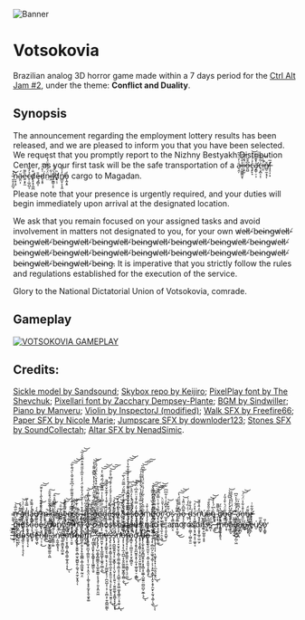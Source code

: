 ![Banner](https://img.itch.zone/aW1nLzEyMTQzNzUzLnBuZw==/original/tG4yB%2B.png)
# Votsokovia

Brazilian analog 3D horror game made within a 7 days period for the [Ctrl Alt Jam #2](https://itch.io/jam/ctrl-alt-jam-2), under the theme: **Conflict and Duality**.

## Synopsis

The announcement regarding the employment lottery results has been released, and we are pleased to inform you that you have been selected. We request that you promptly report to the Nizhny Bestyakh Distribution Center, as your first task will be the safe transportation of a  a̴͉̯̦͗̓̈́̆̃l̵̮͖͚͚̮͔̊͐͑͠i̷͕̯̮͛̄́̌̍͘o̶̰̺͆̌̌ç̶̙̙̝̓̇́̓͗͝ȧ̷̡̛̳̹̠͕̽͊͌̃c̶̖͙̪̩͔̣͑̃͋̅i̶̛̮̤̐͑͝ň̸̻̠̼̝̘ͅľ̶͓̝̣̦͓̅ ̵͈̯̣̙̪̞̓̚͝ń̷̠̟̹̥ä̵̱̤͎́ḛ̵͙̙̼̏͌c̶̠̜̲̯̺͔̉̓̃̓d̸̨̙͓̞͖̪̐ę̶̯̻͎̎d̷̨̝̥͑̽̈́͘͠n̴̤̈́̈́͒̀̈́̒i̶̭͋f̸͈̼̳̠̞̠̀̈́͒d̸̟̣̹̏n̸͇̮̜̞͙̫̓͑̄͂͐ǫ̵̰͙̱̒ cargo to Magadan.

Please note that your presence is urgently required, and your duties will begin immediately upon arrival at the designated location.

We ask that you remain focused on your assigned tasks and avoid involvement in matters not designated to you, for your own w̸e̴l̸l̸-̸b̵e̵i̴n̵g̵w̸e̴l̸l̸-̸b̵e̵i̴n̵g̵w̸e̴l̸l̸-̸b̵e̵i̴n̵g̵w̸e̴l̸l̸-̸b̵e̵i̴n̵g̵w̸e̴l̸l̸-̸b̵e̵i̴n̵g̵w̸e̴l̸l̸-̸b̵e̵i̴n̵g̵w̸e̴l̸l̸-̸b̵e̵i̴n̵g̵w̸e̴l̸l̸-̸b̵e̵i̴n̵g̵w̸e̴l̸l̸-̸b̵e̵i̴n̵g̵w̸e̴l̸l̸-̸b̵e̵i̴n̵g̵w̸e̴l̸l̸-̸b̵e̵i̴n̵g̵w̸e̴l̸l̸-̸b̵e̵i̴n̵g̵w̸e̴l̸l̸-̸b̵e̵i̴n̵g̵w̸e̴l̸l̸-̸b̵e̵i̴n̵g̵w̸e̴l̸l̸-̸b̵e̵i̴n̵g̵w̸e̴l̸l̸-̸b̵e̵i̴n̵g̵w̸e̴l̸l̸-̸b̵e̵i̴n̵g̵w̸e̴l̸l̸-̸b̵e̵i̴n̵g̵. It is imperative that you strictly follow the rules and regulations established for the execution of the service.

Glory to the National Dictatorial Union of Votsokovia, comrade.

## Gameplay

[![VOTSOKOVIA GAMEPLAY](https://i.imgur.com/cbdcYj3.png)](https://youtu.be/qlv_Mk-1zbE)


## Credits:

[Sickle model by Sandsound](https://opengameart.org/content/sickle-1/);  [Skybox repo by Keijiro](https://github.com/keijiro/UnitySkyboxShaders/tree/master/); [PixelPlay font by The Shevchuk](https://www.dafont.com/pt/pixelplay.font); [Pixellari font by Zacchary Dempsey-Plante](https://www.dafont.com/pt/pixellari.font); [BGM by Sindwiller](https://opengameart.org/content/escape-dreadnought-ambient-suspense-and-battle-music); [Piano by Manveru](https://opengameart.org/content/piano-lullaby); [Violin by InspectorJ (modified)](https://freesound.org/people/InspectorJ/sounds/370937/); [Walk SFX by Freefire66](https://freesound.org/people/freefire66/sounds/175955/); [Paper SFX by Nicole Marie](https://opengameart.org/content/paper-crumple-sfx-sound-effect); [Jumpscare SFX by downloder123](https://freesound.org/people/downloder123/sounds/485697/); [Stones SFX by SoundCollectah](https://freesound.org/people/SoundCollectah/sounds/109360/); [Altar SFX by NenadSimic](https://opengameart.org/content/picked-coin-echo).


<br/>
<br/>
<br/>
<br/>
<br/>
<br/>

ǹ̶̨̫̜̳̃̅̾̕͝ ̵̠̲͇̦̤͊͌́̽à̸̳̞̝̘̱͐ḋ̵̪̭̟͈̠̦̾̿̆̓̅ã̵͙̲̰͍͐̓͌̏͒̚ǘ̸̜͚́ ̶̥̝̠̦̫̤̾̀̒͒͝m̵̯̘̦̚ ̷̛̜̠̯͇̻̽̓̂̄͠o̴̯̺̺̭̺̪̎̾̏̐͝ŕ̶̦o̴͇̻̒͑̎̇͝ë̷̯̖̗́̋̀̆̀̔ö̶͉̬̦̯̬́͑š̵̥̗̲̞͖̘̿̓́̀͝s̵̙̗̦͖̒͑̚ ̴̙̍͗ ̷͙̰̟̺̇͘ņ̶̺̫́̉̑s̴̮͚̹͔̟͒̽̉̅͘ọ̵̳̬̤̊ö̵̡̧͖̜͕̫́̈́͑͂̐ỏ̴̟̳̫̀̃é̶̞̫̎̽̃͒s̴̢̧̥̥̬̈́͐̿͝o̴͍̜̮̗͗̾́͑̓̽ͅ ̸̟̗̠̥͕̫̫̞̂̈́͋̽̕͘͜ş̶̢̰̦̗̳̭̟̗̣̍̔̄̀ȩ̷̡̨̢̜̳͇̩̠̮͖̺͔̣̣́͆̅͆͋͋̍͐͛̇̂̿̈́͘͝s̶̢̜̙͓̲̳͔̝̀̓̄̂̈́̎ͅǫ̶̘͍̬͚̞̟͎̹̭̠̀ͅa̴͎̻̗̻̻̝̟͚̗̭̤͛͜ͅm̵̡̧̨̲̪͇̪̹͓̦̱̥̲̟̦̠͎̄͐̀̄͐ơ̵̢̻̘̮̩̮̟͉͍̰̖̱̮̂͆̐̋͑̾͂̃͆͑͌͐͒̚͝͠ͅơ̵̡̢̬͉̱͓̹̥̯̙̰̞̪̻̙͚̋̄́̍̌͑̀̿̐͆̎́͜͠͝͝r̸̼͓̰̙͚̬͕̘̼̩̠̯͕͖̄̓̾̍̄̑̈̀͜ ̷̺̯̟̫͕͔͈̖̯͔̭̺̥̔͛̀̄͆̄̓͗͐͋͆͆̕̕ơ̴̜̇͋̆̀͒͝s̷̨͉̳͈̗̮̭̣̠̀ ̵̢̨͇̩̟̻͔̩͖̝̋͌̉͗͐̎̕͜͜ã̵̧͂̒̿̃̋̈́̔̚͠͝͝o̷̡̧̦̻̝͔͈͌͆̂̈̈̎̾͝ ̶̰̗̇̀͑̏̔́͗d̴̢̢̝̺̰̲̲̜̤̳̩̣̫̻̠͍̫̎̉̄̍̐͘s̵̩͓͖͇̦̻͍͙͙̮̼̦̟̠͚̥͔͗̽̉̓͘͝ṋ̴̡̡̛̬͙̘͎͔̬̟͚̜̫̤̫̗̋̒̎̾̋̆̕ų̸̪̪͉̟̺̰̹̙̺͈̮̣̥̥́e̵͕̣̦̝̅̇̄̂̎̌́̕͠͝͝ͅȍ̴͔̀͆́̔̍̉ ̴̨͙̹̗̺̄̊͌͌ṉ̸̨̢̛͎̬͎̱̦̰̟͔̭̥͉͆̔̏́o̶̡̳̤͚͋̈́͛̀̄̒̎̓ȩ̷͔̼̮̳̤͎͚̐̀̽̀̒̾̅͆̂̑̀̕͝ ̴̛͔͖͉̹̟̝̫̯͚̗̮̏̓̈́̈́̎̀̀͛̔̕͘͜ ̴̧̡̛̩̠͓̲̭̯͕͖̪̺̗̪̦͖͂̍̉̂͂́̍̾̑͆̕̕ȧ̷̢̛͚͈̬̪̥͍̺͎̺͉̪̉͆̃̅̉̈o̵̱̫͕̦̙̫̪͐̆̾͋̾̈́̈́̕͜͝͝o̵̬͎̘͈̰̳͕͌̈́ͅͅͅr̵̡̛̞͔̼̗͓̼̜͉̓̃͋͗ ̵̼͇̬̻̫̍͊̎̿͠m̶̡̡̢̮͔͍͕̙͙̝̦̑͛d̸̨̡̨̦̪̻͎̲̯̩͔͎̦̘̖̗̀̾̉̅̒̅̉̈́͗͘͝ͅs̷͕̯͉͈̞̀͐ȯ̴̋̀̉́̑͑̚o̵̹̫͔̱̼̘͂̿͋̅͝ͅé̴̢̈́̌̓̐̈́͋͒͊̔̋̾̍̽̆̆͠͝ś̸̳̣̖̝̭͈̦̫̐̿͘͜͝u̸̧͚̳͍͓͎̠̪̦̰̟͇͍͚͈͕͖̓̒̈́̈́̂̉̋͋̃͂́͒̆̐̕̚̚͠o̴͕͑̀̓̐͋̈́̏͌͆̎̾̂͠ń̸͓͍̈̾̂o̸̢̳̬͖̻͎͔̎͒͊͆̓̐̐̑͐̂̚̚͝͝s̴̺͍̟͖̍͋͑́̕s̵̨̖̬̰͈̎́̿́̌͑͌͊̓̃̕̚͘̕͜͠ṋ̵̛̛̝͕͔̘̙͎̪̤̊͆̽̓͋̿̇͛͊̌͜͝ḁ̷̡̱͔̞͚̣̃͌̒͝ ̷͔̜̼͚̘̜̻̘͚̲̈́̔͋̍͒͐̈́̋̔̈̏̕͠o̸̢͖͔̘͙͉͎̭͎̺͑̃͌͛͗̆̓̈́͋̈́̀͘ ̴͇̫̘̍̐̓̉͐̀̑̀̓̂͝o nosso deus não é amoroson̸͓̓̈́̆s̴͕͚̏͂̈́͠s̷̛̻͔̃̋́ ̵͔͚͛̐͊́̇͜ ̶̻́̐̒m̵͚̥̰̅̐̿̾ͅo̵͕̞͒̃͐͐́ã̶̞̙̪̙̓̌̌͒o̵̡̮̤̽̏a̵̟̲̪̽̑ͅo̶̳̦̒ ̸̧͚̪̗̐̊̅̎̕ͅé̷̘̓͐̿u̸̮͑ŝ̷͇̺̟̆̅̕o̷̥̞̳̥̍̎̕ ̶́̈͜͝r̷̲̙̦̾̉̑̄d̵̛̘͉̫̋̒͐̑ͅo̴͈̓̍̍s̴̰̭͎̖͙͛͋̕ó̸̧̞̽̒͘e̶̺̘͖͠ͅn̷̘̣̹͕̂̆͗̈͜o̴̪̽͌͝ ̴̨̠̙͐̎̕ǎ̷̬̳̲̣͚́̒͆ņ̸̰̼̩͇͓̘͉̍̈́͒̀͛́̿̌̊̒͘͘͠e̶̢͚̩͇̮̘̥̺͈̱͐̏͘o̴̩̹̮̥̭̻̜͓̻͎͇̦̲̥̭̹̝͎͛͂͆̋̔̕͜͠ͅư̵̛̹̩̮̬͊̉̐͑͛̿̊̏̑̅̓̔̃̓̊́̒̎͌̏͂̇̉͆͋̐̆̂̀̈́͊̀͂̚̚̚͠͝͝o̶̡̧̢̬̩̬̼͍͕̻̫̞͖̪͍̭̦͚̘͙̤̼̗̮̝̭̜͐̎̾ͅo̷̺̺̯̦̱̗̞̗͙̼̩̻̻̩͚͎̺͖͈̟̰̤̗̤̽̈́̎̓̽̔͆̈́́̃̉͒͗̔̀̑̃̈́̓̄͐̐̈́̓̒̇̎̅̊̋̋̑̂̂̿̌̒̅̚͝͝m̴̢̨̛̥͔͈̤̪̞̹͇̰͈͕̩̜̫̦̟͔̯͉̤̩͎͚͕̝̟̥̰̟̙̭̖̬̬͚͋̀̉̉̀̐̑̂̍̓͒͆͒̽̀͆̒̋̑̓̅̚͝ ̷̡̨̛͖̬̘͍̬͓̗̮̭̳̥̞̝͖̳̼̖̱̠͋̏̊͛̏̇̅̐͑̔̈̐̏̔͑̈́̂̄̆̋̔̿̀͑̽̾̽͌͆͊͌̑̀̊̚͝ ̵̡̛̛̙̯̱̖̓̄̒̈́͆́̇̒̏̑͌̌̈̍͌̄̒̿̍́̎̊̎͆͒́̽̌̀̈̍̋́̈́̎̀́̕̚̕͝ṡ̵̢̡̢̨̡̛̹̺͕͚͙̻͚̳̯͎̠̲͈̱̫͇̹̞̞͉̥̦͍̝̭̤͈͖̾̈́͊̀̏̓̆͆̐̒̎͐͑̌͐͂̎̇͌́̐̕̕͘͠͝͠͠ã̶̲̤͍̬̦̝͓̟̲̼͖̲̟̖͚̭̗̫̻̞̲͐̒̊̅̾̆͒́͑̋̆̄́̇̐̃͆͐̾̉̿͌̍͆́͂́̃̌͗̒̕̕͜͝͠͝ȩ̶̡̧̡̛̠̳̭̝͉̼͚̹̖̖͔̗̦̳͖̹̟͉̹̪̮̺͎̹͔̦͎̣̻̞̦͍̭̺̲̰̳́̐̑̂̏̽̽̂̾̒̾́̆̾͗͊̔̇̓͊͋̌̊̉́̄ͅs̵̨̡̢̧̛̤̞̟̟̳̗̘͈͈̼͎̼̖̲͎̠͓̭͈̮̣͔͉̖̙̙̫͓̞̟̱̮͍̠̝̈́̑̐͂̍̇͌̇̂̔͐̾̔̆̓̎̄͐͛̓̎̒̓̓̄́͂͆̊͛̐̚͘͜͜͝͝͠ͅͅs̵̨̢̡̱̺͚̮͍̬̘̞̠̫͓͇̙͎̙̖̤̬͕̙̙̯͍͉̣̮͈͚͚̖͓͍̻͓͓͎̝͉̃̆͆̀́͒̀̉̎̀͋͂͌́̾̀̽͘͘͘̚̕͜͝͠͠n̷̨̧̨̛̛̟̮͙̮͕̞̻̩̹͇͕̲̘̠̳̞͕̜͓̺̲̖̤͎̬͖̤͚͙̖̳̗̤͎̘̼̟͎̓̉̌̃̋̇̃́̂̌̐͑͐͆̈́̕͘͘̕͜͝͝ͅo̶̧̨̨̖̘̞̖̲͔̪̺̣̞̯̭̰̫̬̳͖̙͇̝̼̻̣̮̓͒͊͊́̒̇̇̈́̎̾̀͐̍̏̑̊̀̓͆͌̈́̿̃̈́̀̅̚̚̕͘͜͠͝ͅr̴̡̡̡̘͉͕̹͖̱̠̳̱̤̝̜̯͕̳͈̹͉̠̼̲̾̎͑͆̉̇̆̈́̈́͗̂̏̐̋͐̏̆̅̄͆͊̇̇̾͑̊̊̽̍̾̎̊͋̔͐̚̚͘͜͠͝͝o̷̡̳͙̣̣̼̺̫̝͕̩̮̝̰̻̯͗̽̎́̓͒͐̒̾͋̽͆̂͒̈́̽̀̓̋͒̀̅̚͘̚͝͝͠ͅơ̴̡̢̡͙̬̗͈̪̫̱̯̝̥̦̼̝̜̲͍̼͓̠͔̲͇̎̒̍͒̆̉̍̓͊̏̂͑̆̓̿̓̄̉̈̈̐͆̇̈́̂̕͜͝ͅ ̸̡̡̧̖̟͇̜̩̟̮̯͎̠̬̫͈̼̥̩͐̇̊̇̆̐̽͗̽̈́͆̄̎̌̀͂̿̊̄̎̃̾̀́̌̀̐̊͊̎̍͛͘͘̚͘͠ͅd̶̢̢̨̼̞͙̯̰͓̻̺̱̭̝̙͙͙̻̩̟͚̲͕̺̼͍̤̼̺̫̺̦̮̲̜̘̂̍̅͐̎͗̒̈́̏̌̅̍̅̂̓̓̀͛̃̀͐́̏̇͒̈́̔̾͐͋͆̏̕̚͘̕͘͘͜͝͠͠͠ͅo̶̧̱͚̼̖̬̤̰̤̙̦͔̪̜̞͈̱̩̗̟̳͉̟̿͒̒̚͜ ̴̨̧̨̝̻̪̤̗̮͖̥͔͚̜͕͕͕̙͍͙̳̹͎̯͓͕̱̗̼̮̙͔̰͉̖͚̦͉̲̂͋̀̈́̓̈́͌̋͊̐̓͒̀̏̇̓̒̋̅̈́̚̚͘͜͠ͅͅ ̷̢̨̧̡̨̛͔̩̜̣̖͚͓̗̟͓̜̠̲̣͈͉̭͓̤̂̍̂͆̇̆̋̊͂̽̈̂́͐̐͂̏̌̍̀̈̂͆͜͠͝͠͠ͅs̴̺͆

